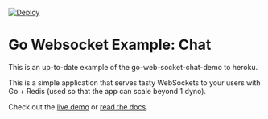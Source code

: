 [![Deploy](https://www.herokucdn.com/deploy/button.png)](https://heroku.com/deploy)

# Go Websocket Example: Chat
This is an up-to-date example of the go-web-socket-chat-demo to heroku.


This is a simple application that serves tasty WebSockets to your users
with Go + Redis (used so that the app can scale beyond 1 dyno).

Check out the [live demo](https://gowebsocketdemo.herokuapp.com/) or [read the docs](https://devcenter.heroku.com/articles/go-websockets).
